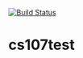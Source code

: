 [![Build Status](https://app.travis-ci.com/ivonnem3/cs107test.svg?branch=main)](https://app.travis-ci.com/ivonnem3/cs107test)

# cs107test

